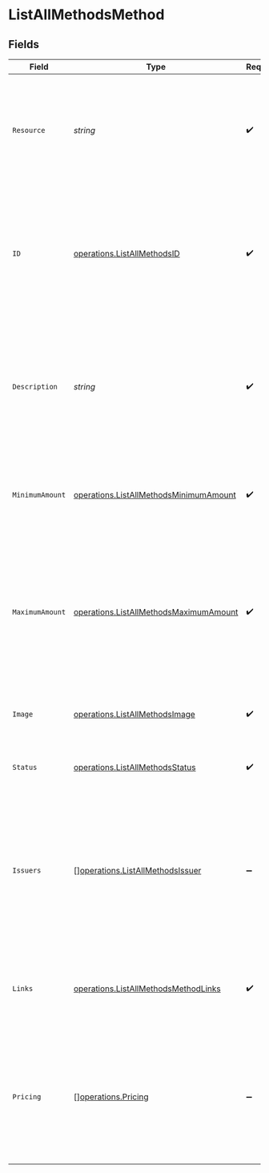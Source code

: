 # ListAllMethodsMethod


## Fields

| Field                                                                                                                                                           | Type                                                                                                                                                            | Required                                                                                                                                                        | Description                                                                                                                                                     | Example                                                                                                                                                         |
| --------------------------------------------------------------------------------------------------------------------------------------------------------------- | --------------------------------------------------------------------------------------------------------------------------------------------------------------- | --------------------------------------------------------------------------------------------------------------------------------------------------------------- | --------------------------------------------------------------------------------------------------------------------------------------------------------------- | --------------------------------------------------------------------------------------------------------------------------------------------------------------- |
| `Resource`                                                                                                                                                      | *string*                                                                                                                                                        | :heavy_check_mark:                                                                                                                                              | Indicates the response contains a payment method object. Will always contain the string `method` for this<br/>endpoint.                                         | method                                                                                                                                                          |
| `ID`                                                                                                                                                            | [operations.ListAllMethodsID](../../models/operations/listallmethodsid.md)                                                                                      | :heavy_check_mark:                                                                                                                                              | The unique identifier of the payment method. When used during [payment creation](create-payment), the payment<br/>method selection screen will be skipped.      | ideal                                                                                                                                                           |
| `Description`                                                                                                                                                   | *string*                                                                                                                                                        | :heavy_check_mark:                                                                                                                                              | The full name of the payment method.<br/><br/>If a `locale` parameter is provided, the name is translated to the given locale if possible.                      | iDeal                                                                                                                                                           |
| `MinimumAmount`                                                                                                                                                 | [operations.ListAllMethodsMinimumAmount](../../models/operations/listallmethodsminimumamount.md)                                                                | :heavy_check_mark:                                                                                                                                              | The minimum payment amount required to use this payment method.                                                                                                 |                                                                                                                                                                 |
| `MaximumAmount`                                                                                                                                                 | [operations.ListAllMethodsMaximumAmount](../../models/operations/listallmethodsmaximumamount.md)                                                                | :heavy_check_mark:                                                                                                                                              | The maximum payment amount allowed when using this payment method. If there is no method-specific maximum, `null`<br/>is returned instead.                      |                                                                                                                                                                 |
| `Image`                                                                                                                                                         | [operations.ListAllMethodsImage](../../models/operations/listallmethodsimage.md)                                                                                | :heavy_check_mark:                                                                                                                                              | URLs of images representing the payment method.                                                                                                                 |                                                                                                                                                                 |
| `Status`                                                                                                                                                        | [operations.ListAllMethodsStatus](../../models/operations/listallmethodsstatus.md)                                                                              | :heavy_check_mark:                                                                                                                                              | The payment method's activation status for this profile.                                                                                                        | activated                                                                                                                                                       |
| `Issuers`                                                                                                                                                       | [][operations.ListAllMethodsIssuer](../../models/operations/listallmethodsissuer.md)                                                                            | :heavy_minus_sign:                                                                                                                                              | **Optional include.** Array of objects for each 'issuer' that is available for this payment method. Only relevant<br/>for iDEAL, KBC/CBC, gift cards, and vouchers. |                                                                                                                                                                 |
| `Links`                                                                                                                                                         | [operations.ListAllMethodsMethodLinks](../../models/operations/listallmethodsmethodlinks.md)                                                                    | :heavy_check_mark:                                                                                                                                              | An object with several relevant URLs. Every URL object will contain an `href` and a `type` field.                                                               |                                                                                                                                                                 |
| `Pricing`                                                                                                                                                       | [][operations.Pricing](../../models/operations/pricing.md)                                                                                                      | :heavy_minus_sign:                                                                                                                                              | **Optional include.** Array of objects describing the pricing configuration applicable for this payment method on<br/>your account.                             |                                                                                                                                                                 |